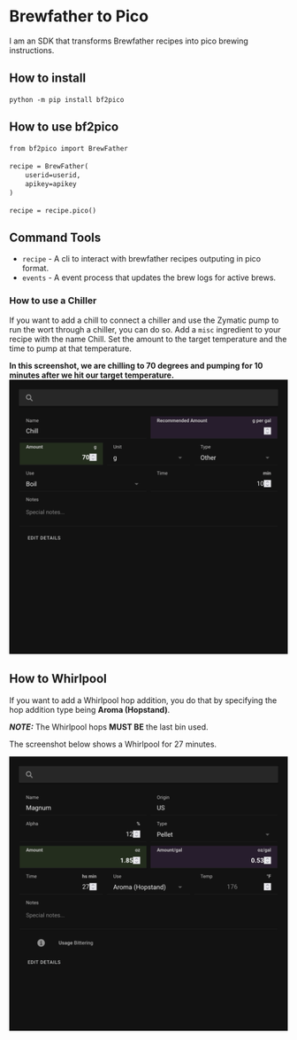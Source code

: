 # Brewfather to Pico

I am an SDK that transforms Brewfather recipes into pico brewing instructions.

## How to install

```
python -m pip install bf2pico
```

## How to use bf2pico

```
from bf2pico import BrewFather

recipe = BrewFather(
    userid=userid,
    apikey=apikey
)

recipe = recipe.pico()
```

## Command Tools
- `recipe` - A cli to interact with brewfather recipes outputing in pico format.
- `events` - A event process that updates the brew logs for active brews.

### How to use a Chiller

If you want to add a chill to connect a chiller and use the Zymatic pump to run the wort through a chiller, you can do so. Add a `misc` ingredient to your recipe with the name Chill. Set the amount to the target temperature and the time to pump at that temperature.

**In this screenshot, we are chilling to 70 degrees and pumping for 10 minutes after we hit our target temperature.**
![chill screenshot](docs/images/chill.png)

## How to Whirlpool

If you want to add a Whirlpool hop addition, you do that by specifying the hop addition type being **Aroma (Hopstand)**.

**_NOTE:_** The Whirlpool hops **MUST BE** the last bin used.

The screenshot below shows a Whirlpool for 27 minutes.

![chill screenshot](docs/images/whirlpool.png)
